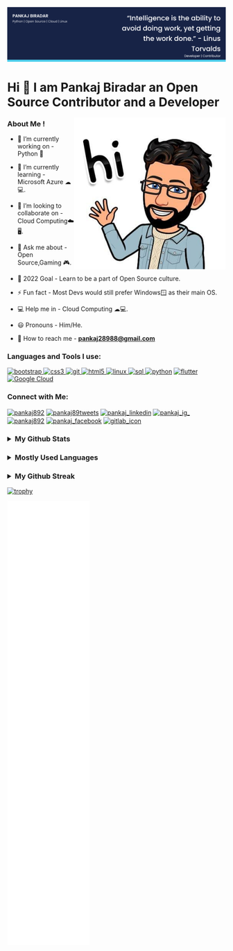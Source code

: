 <img src="./Pankaj%20Biradar's-cover.png" alt="Pankaj's Cover Image">


# Hi 👋 I am Pankaj Biradar an Open Source Contributor and a Developer
<img align="right"  width="350" src="./pic2.jpg">

<h3 align="left">
 About Me ! </h3>

- 🔭 I’m currently working on - Python 🐍

- 🌱 I’m currently learning - Microsoft Azure ☁💻.

- 👯 I’m looking to collaborate on - Cloud Computing☁️🖥️.

- 💬 Ask me about - Open Source,Gaming 🎮.

- 🥅 2022 Goal - Learn to be a part of Open Source culture.

- ⚡ Fun fact - Most Devs would still prefer Windows🪟 as their main OS.

- 💻 Help me in - Cloud Computing ☁💻.

- 😃 Pronouns - Him/He.

- 📧 How to reach me - **pankaj28988@gmail.com**



<h3 align="left"> Languages and Tools I use:</h3>
<p align="left">
  <a href="https://getbootstrap.com" target="_blank"> <img src="https://img.icons8.com/color/48/000000/bootstrap.png"
  alt="bootstrap" width="40" height="40"/> </a>
  <a href="https://www.w3schools.com/css/" target="_blank"> 
  <img src="https://img.icons8.com/color/48/000000/css3.png" alt="css3" width="40" height="40"/> </a>
  <a href="https://git-scm.com/" target="_blank"> 
 <img src="https://img.icons8.com/color/48/000000/git.png" alt="git" width="40" height="40"/> </a>
  <a href="https://www.w3.org/html/" target="_blank">  <img src="https://img.icons8.com/color/50/000000/html-5.png" alt="html5" width="40" height="40"/> </a>
  <a href="https://www.linux.org/" target="_blank"> <img src="https://img.icons8.com/color/48/000000/linux.png" alt="linux" width="40" height="40"/> </a>
  <a href="https://www.mysql.com/" target="_blank">
  <img src="https://img.icons8.com/color/64/000000/sql.png" alt="sql" width="40" height="40"/> </a>
  <a href="https://www.python.org" target="_blank">
  <img src="https://img.icons8.com/color/48/000000/python.png" alt="python"
  width="40" height="40"/></a>
 <a href="https://flutter.dev/" target="_blank"> 
 <img src="https://img.icons8.com/color/48/000000/flutter.png" alt = "flutter" width="40" height="40"/></a>
 <a href="https://cloud.google.com/" target="_blank">
 <img src="https://img.icons8.com/color/48/000000/google-cloud.png" alt="Google Cloud" width="40" height="40"/></a>
</p>

<h3 align="left"> Connect with Me: </h3>
<p align="left">
<a href="https://dev.to/pankaj892" target="blank"> 
<img align="center" src="https://img.icons8.com/windows/32/26e07f/dev.png" alt="pankaj892" height="40" width="40" /></a>
<a href="https://twitter.com/pankaj89tweets" target="_blank"> 
<img align="center" src="https://img.icons8.com/fluent/48/26e07f/twitter.png" alt="pankaj89tweets" height="40" width="40" /></a> 
<a href="https://in.linkedin.com/in/pankaj-biradar" target="_blank"> <img align="center" src="https://img.icons8.com/fluent/48/000000/linkedin.png" alt="pankaj_linkedin" height="40" width="40" /></a> 
<a href="https://www.instagram.com/_pankaj89_/" target="_blank" ><img align="center" src="https://img.icons8.com/fluent/48/000000/instagram-new.png"
alt="pankaj_ig_" height="40" width="40" /></a> 
<a href="https://dribbble.com/pankaj892" target="_blank" > 
<img align="center" src="https://img.icons8.com/dusk/64/000000/dribbble.png" alt="pankaj892" height="40" width="40" /></a>
<a href="https://facebook.com/eduardo.saverin.892/" target="_blank" >
<img align="center" src="https://img.icons8.com/dusk/64/000000/facebook-new--v2.png" alt="pankaj_facebook" height="40" width="40" /></a>
 <a href="https://gitlab.com/pankaj892" target="_blank" >
 <img align="center" src="https://img.icons8.com/color/48/000000/gitlab.png" alt="gitlab_icon" height="40" width="40"/></a>
</p>

<h3>
<details>
<summary><strong>My Github Stats</strong></summary>
<img src = "https://github-readme-stats.vercel.app/api?username=pankaj892&count_private=true&include_all_commits=true&theme=buefy&show_icons=true" alt="Pankaj's Github Stats"
width="400" />
</details>
</h3>


<h3>
<details>
<summary><strong>Mostly Used Languages </strong></summary>
<img src="https://github-readme-stats.vercel.app/api/top-langs/?username=pankaj892&layout=compact" alt="Pankaj's mostly used Languages"/>
</details>
</h3>

<h3>
<details>
<summary><strong>My Github Streak</strong></summary>
<img src="https://github-readme-streak-stats.herokuapp.com/?user=pankaj892&show_icons=true&locale=en&layout=compact" alt="Pankaj's github streak" width="450" />
</details>
</h3>


[![trophy](https://github-profile-trophy.vercel.app/?username=pankaj892)](https://github.com/pankaj892/github-profile-trophy)

![Metrics](./github-metrics.svg)
